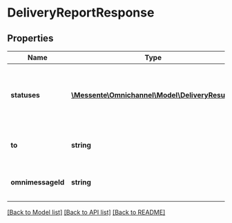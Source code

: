 # DeliveryReportResponse

## Properties
Name | Type | Description | Notes
------------ | ------------- | ------------- | -------------
**statuses** | [**\Messente\Omnichannel\Model\DeliveryResult[]**](DeliveryResult.md) | Contains the delivery reports for each channnel, ordered by send order | 
**to** | **string** | Recipient phone number in e.164 format | 
**omnimessageId** | **string** | Unique identifier for the Omnimessage | 

[[Back to Model list]](../README.md#documentation-for-models) [[Back to API list]](../README.md#documentation-for-api-endpoints) [[Back to README]](../README.md)


